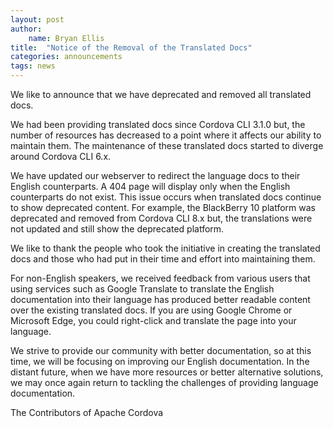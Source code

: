 ```yaml
---
layout: post
author:
    name: Bryan Ellis
title:  "Notice of the Removal of the Translated Docs"
categories: announcements
tags: news
---
```


We like to announce that we have deprecated and removed all translated docs.

We had been providing translated docs since Cordova CLI 3.1.0 but, the number of resources has decreased to a point where it affects our ability to maintain them. The maintenance of these translated docs started to diverge around Cordova CLI 6.x.

We have updated our webserver to redirect the language docs to their English counterparts. A 404 page will display only when the English counterparts do not exist. This issue occurs when translated docs continue to show deprecated content. For example, the BlackBerry 10 platform was deprecated and removed from Cordova CLI 8.x but, the translations were not updated and still show the deprecated platform.

We like to thank the people who took the initiative in creating the translated docs and those who had put in their time and effort into maintaining them.

For non-English speakers, we received feedback from various users that using services such as Google Translate to translate the English documentation into their language has produced better readable content over the existing translated docs. If you are using Google Chrome or Microsoft Edge, you could right-click and translate the page into your language.

We strive to provide our community with better documentation, so at this time, we will be focusing on improving our English documentation. In the distant future, when we have more resources or better alternative solutions, we may once again return to tackling the challenges of providing language documentation.

The Contributors of Apache Cordova
